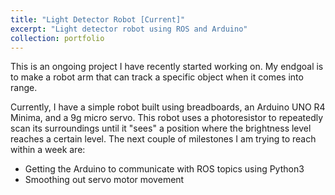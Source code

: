 ```yaml
---
title: "Light Detector Robot [Current]"
excerpt: "Light detector robot using ROS and Arduino"
collection: portfolio
---
```


This is an ongoing project I have recently started working on. My endgoal is to make a robot arm that can track a specific object when it comes into range. 

Currently, I have a simple robot built using breadboards, an Arduino UNO R4 Minima, and a 9g micro servo. 
This robot uses a photoresistor to repeatedly scan its surroundings until it "sees" a position where the brightness level reaches a certain level. 
The next couple of milestones I am trying to reach within a week are: 
- Getting the Arduino to communicate with ROS topics using Python3
- Smoothing out servo motor movement


